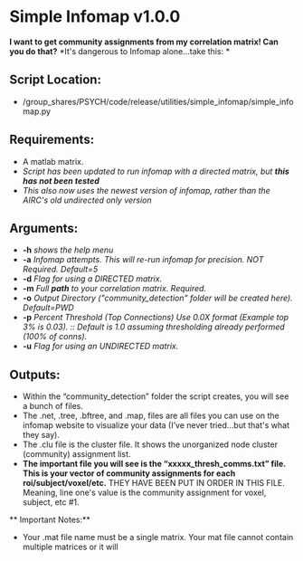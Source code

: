 # Simple Infomap v1.0.0 #

**I want to get community assignments from my correlation matrix! Can you do that?**
*It's dangerous to Infomap alone...take this: *

## Script Location:
- /group_shares/PSYCH/code/release/utilities/simple_infomap/simple_infomap.py

## Requirements:
 - A matlab matrix.
  - _Script has been updated to run infomap with a directed matrix, but **this has not been tested**_
  - _This also now uses the newest version of infomap, rather than the AIRC's old undirected only version_
  
## Arguments:
 - **-h** _shows the help menu_
 - **-a** _Infomap attempts. This will re-run infomap for precision. NOT Required. Default=5_
 - **-d** _Flag for using a DIRECTED matrix._
 - **-m** _Full **path** to your correlation matrix. Required._
 - **-o** _Output Directory ("community_detection" folder will be created here). Default=PWD_
 - **-p** _Percent Threshold (Top Connections) Use 0.0X format (Example top 3% is 0.03). :: Default is 1.0 assuming thresholding already performed (100% of conns)._
 - **-u** _Flag for using an UNDIRECTED matrix._

## Outputs:
 - Within the “community_detection” folder the script creates, you will see a bunch of files. 
 - The .net, .tree, .bftree, and .map, files are all files you can use on the infomap website to visualize your data (I’ve never tried...but that's what they say). 
 - The .clu file is the cluster file. It shows the unorganized node cluster (community) assignment list.
 - **The important file you will see is the “xxxxx_thresh_comms.txt” file. This is your vector of community assignments for each roi/subject/voxel/etc.**
   THEY HAVE BEEN PUT IN ORDER IN THIS FILE. Meaning, line one's value is the community assignment for voxel, subject, etc #1. 

** Important Notes:**
- Your .mat file name must be a single matrix. Your mat file cannot contain multiple matrices or it will 
